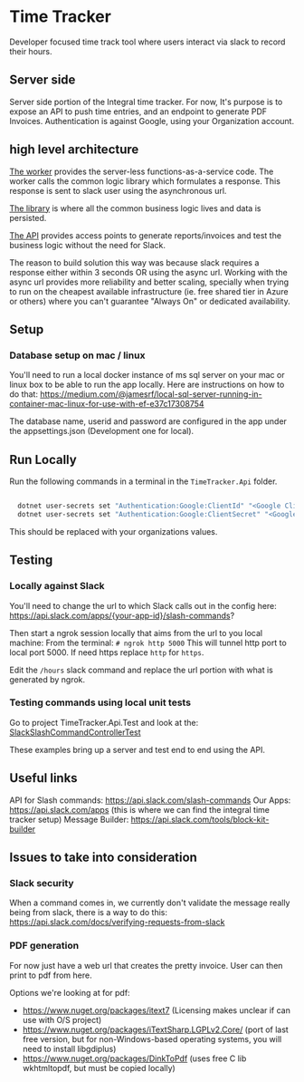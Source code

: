 # Time Tracker

Developer focused time track tool where users interact via slack to record their hours.

## Server side

Server side portion of the Integral time tracker. For now, It's purpose is to expose an API to push time entries, and an endpoint to generate PDF Invoices. Authentication is against Google, using your Organization account.

## high level architecture

[The worker](src/TimeTracker.Worker) provides the server-less functions-as-a-service code. The worker calls the common logic library which formulates a response. This response is sent to slack user using the asynchronous url.

[The library](src/TimeTracker.Library) is where all the common business logic lives and data is persisted.

[The API](src/TimeTracker.Api) provides access points to generate reports/invoices and test the business logic without the need for Slack. 

The reason to build solution this way was because slack requires a response either within 3 seconds OR using the async url. Working with the async url provides more reliability and better scaling, specially when trying to run on the cheapest available infrastructure (ie. free shared tier in Azure or others) where you can't guarantee "Always On" or dedicated availability.

## Setup
### Database setup on mac / linux

You'll need to run a local docker instance of ms sql server on your mac or linux box to be able to run 
the app locally. Here are instructions on how to do that: https://medium.com/@jamesrf/local-sql-server-running-in-container-mac-linux-for-use-with-ef-e37c17308754

The database name, userid and password are configured in the app under the appsettings.json (Development one for local).

## Run Locally

Run the following commands in a terminal in the `TimeTracker.Api` folder.

```bash

  dotnet user-secrets set "Authentication:Google:ClientId" "<Google Client ID>"
  dotnet user-secrets set "Authentication:Google:ClientSecret" "<Google Client Secret>"

```

This should be replaced with your organizations values.

## Testing
### Locally against Slack

You'll need to change the url to which Slack calls out in the config here:
https://api.slack.com/apps/{your-app-id}/slash-commands?

Then start a ngrok session locally that aims from the url to you local machine:
From the terminal: `# ngrok http 5000`
This will tunnel http port to local port 5000. If need https replace `http` for `https`.

Edit the `/hours` slack command and replace the url portion with what is generated by ngrok.

### Testing commands using local unit tests

Go to project TimeTracker.Api.Test and look at the:
[SlackSlashCommandControllerTest](test/TimeTracker.Api.Test/SlackSlashCommandControllerTest.cs)

These examples bring up a server and test end to end using the API.

## Useful links

API for Slash commands: https://api.slack.com/slash-commands
Our Apps: https://api.slack.com/apps (this is where we can find the integral time tracker setup)
Message Builder: https://api.slack.com/tools/block-kit-builder

## Issues to take into consideration
### Slack security

When a command comes in, we currently don't validate the message really being from slack, there is a way to do this: https://api.slack.com/docs/verifying-requests-from-slack

### PDF generation

For now just have a web url that creates the pretty invoice. User can then print to pdf from here.

Options we're looking at for pdf:

- https://www.nuget.org/packages/itext7 (Licensing makes unclear if can use with O/S project)
- https://www.nuget.org/packages/iTextSharp.LGPLv2.Core/ (port of last free version, but for non-Windows-based operating systems, you will need to install libgdiplus)
- https://www.nuget.org/packages/DinkToPdf (uses free C lib wkhtmltopdf, but must be copied locally)

